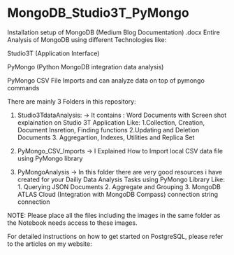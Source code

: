 # MongoDB_Studio3T_PyMongo

Installation setup of MongoDB (Medium Blog Documentation) .docx
Entire Analysis of MongoDB using different Technologies like:

Studio3T (Application Interface)

PyMongo (Python MongoDB integration data analysis)

PyMongo CSV File Imports and can analyze data on top of pymongo commands

There are mainly 3 Folders in this repository:

1. Studio3TdataAnalysis:
-> It contains : Word Documents with Screen shot explaination on Studio 3T Application 
    Like: 1.Collection, Creation, Document Insretion, Finding functions
          2.Updating and Deletion Documents
          3. Aggregartion, Indexes, Utilities and Replica Set
          
          
 2. PyMongo_CSV_Imports
 -> I Explained How to Import local CSV data file using PyMongo library
 
 
 3. PyMongoAnalysis
 -> In this folder there are very good resources i have created for your Dailiy Data Analysis Tasks using PyMongo Library
     Like: 1. Querying JSON Documents
           2. Aggregate and Grouping
           3. MongoDB ATLAS Cloud (Integration with MongoDB Compass) connection string connection
           
           
NOTE: Please place all the files including the images in the same folder as the Notebook needs access to these images.

For detailed instructions on how to get started on PostgreSQL, please refer to the articles on my website:
